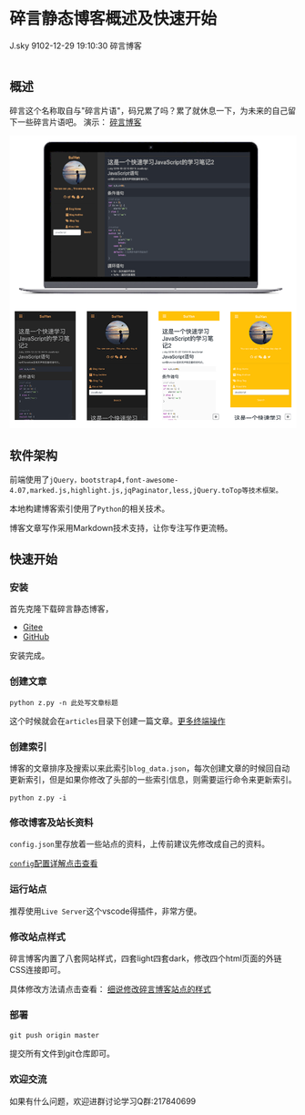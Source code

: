 <div class="blog-article">
<h1 class="title">碎言静态博客概述及快速开始</h1>
<span class="author">J.sky</span>
<span class="time">9102-12-29 19:10:30</span>
<span class="tag">碎言博客</span>
</div>
</br>

## 概述

碎言这个名称取自与"碎言片语"，码兄累了吗？累了就休息一下，为未来的自己留下一些碎言片语吧。
演示： [碎言博客](http://j_sky.gitee.io/suiyan)

![](assets/images/fabu.png)

## 软件架构

前端使用了`jQuery，bootstrap4,font-awesome-4.07,marked.js,highlight.js,jqPaginator,less,jQuery.toTop等技术框架。`

本地构建博客索引使用了`Python`的相关技术。

博客文章写作采用Markdown技术支持，让你专注写作更流畅。

## 快速开始

### 安装

首先克隆下载碎言静态博客，
* [Gitee](https://gitee.com/J_Sky/suiyan.git)
* [GitHub](https://github.com/bosichong/suiyan.git)

安装完成。

### 创建文章


    python z.py -n 此处写文章标题


这个时候就会在`articles`目录下创建一篇文章。[更多终端操作](p.html?p=suiyan_doc/20191230155649)

### 创建索引

博客的文章排序及搜索以来此索引`blog_data.json`，每次创建文章的时候回自动更新索引，但是如果你修改了头部的一些索引信息，则需要运行命令来更新索引。

    python z.py -i

### 修改博客及站长资料

`config.json`里存放着一些站点的资料，上传前建议先修改成自己的资料。

[`config`配置详解点击查看](p.html?p=suiyan_doc/20191231133518)

### 运行站点

推荐使用`Live Server`这个vscode得插件，非常方便。

### 修改站点样式

碎言博客内置了八套网站样式，四套light四套dark，修改四个html页面的外链CSS连接即可。

具体修改方法请点击查看： [细说修改碎言博客站点的样式](p.html?p=suiyan_doc/20191230201529)

### 部署

    git push origin master

提交所有文件到git仓库即可。

### 欢迎交流

如果有什么问题，欢迎进群讨论学习Q群:217840699


